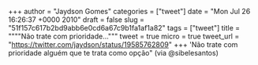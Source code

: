 
+++
author = "Jaydson Gomes"
categories = ["tweet"]
date = "Mon Jul 26 16:26:37 +0000 2010"
draft = false
slug = "51f157c617b2bd9abb6e0cd6a67c9b1fa1af1a82"
tags = ["tweet"]
title = """"Não trate com prioridade..."""
tweet = true
micro = true
tweet_url = "https://twitter.com/jaydson/status/19585762809"
+++
'Não trate com prioridade alguém que te trata como opção" (via @sibelesantos)
